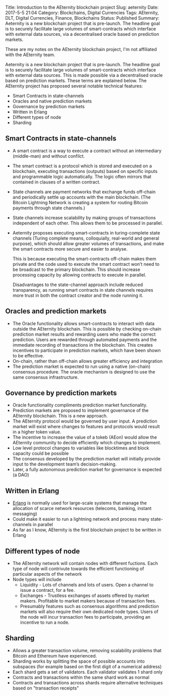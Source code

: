 Title: Introduction to the AEternity blockchain project
Slug: aeternity
Date: 2017-5-5 21:04
Category: Blockchains, Digital Currencies
Tags: AEternity, DLT, Digital Currencies, Finance, Blockchains 
Status: Published
Summary: Aeternity is a new blockchain project that is pre-launch. The headline goal is to securely facilitate large volumes of smart-contracts which interface with external data sources, via a decentralised oracle based on prediction markets.

These are my notes on the AEternity blockchain project, I'm not affiliated with the AEternity team.

Aeternity is a new blockchain project that is pre-launch. The headline goal is to securely facilitate large volumes of smart-contracts which interface with external data sources. This is made possible via a decentralised oracle based on prediction markets. These terms are explained below. The AEternity project has proposed several notable technical features: 

- Smart Contracts in state-channels
- Oracles and native prediction markets
- Governance by prediction markets
- Written in Erlang
- Different types of node 
- Sharding

## Smart Contracts in state-channels

- A smart contract is a way to execute a contract without an intermediary (middle-man) and without confilct.

- The smart contract is a protocol which is stored and executed on a blockchain, executing transactions (outputs) based on specific inputs and programmable logic automatically. The logic often mirrors that contained in clauses of a written contract.

- State channels are payment networks that exchange funds off-chain and periodically settle up accounts with the main blockchain. (The Bitcoin Lightning Network is creating a system for routing Bitcoin payments through state channels.)

- State channels increase scalability by making groups of transactions independent of each other. This allows them to be processed in parallel.

- Aeternity proposes executing smart-contracts in turing-complete state channels (Turing complete means, colloquially, real-world and general purpose), which should allow greater volumes of transactions, and make the smart contracts more secure and easier to analyse. 

  This is because executing the smart-contracts off-chain makes them private and the code used to execute the smart contract won’t need to be broadcast to the primary blockchain. This should increase processing capacity by allowing contracts to execute in parallel.

  Disadvantages to the state-channel approach include reduced transparency, as running smart contracts in state channels requires more trust in both the contract creator and the node running it.

## Oracles and prediction markets 

- The Oracle functionality allows smart-contracts to interact with data outside the AEternity blockchain. This is possible by checking on-chain prediction market results and rewarding users who made the correct prediction. Users are rewarded through automated payments and the immediate recording of transactions in the blockchain. This creates incentives to participate in prediction markets, which have  been shown to be effective. 
- On-chain, rather than off-chain allows greater efficiency and integration
- The prediction market is expected to run using a native (on-chain) consensus procedure. The oracle mechanism is designed to use the same consensus infrastructure.  

## Governance by prediction markets

- Oracle functionality compliments prediction market functionality. 
- Prediction markets are proposed to implement governance of the AEternity blockchain. This is a new approach.
- The AEternity protocol would be governed by user input. A prediction market will exist where changes to features and protocols would result in a higher token value. 
- The incentive to increase the value of a tokeb (AEon) would allow the AEternity community to decide efficiently which changes to implement.
- Low level protocol changes to variables like blocktimes and block capacity could be possible 
- The consensus developed by the prediction market will initially provide input to the development team’s decision-making.
- Later, a fully autonomous prediction market for governance is expected (a DAO) 

## Written in Erlang

- [Erlang](https://en.wikipedia.org/wiki/Erlang_(programming_language)) is normally used for large-scale systems that manage the allocation of scarce network resources (telecoms, banking, instant messaging)
- Could make it easier to run a lightning network and process many state-channels in parallel
- As far as I know, AEternity is the first blockchain project to be written in Erlang

## Different types of node

- The AEternity network will contain nodes with different fuctions. Each type of node will contrivute towards the efficient functioning of particular aspects of the network 
- Node types will include 
  - Liquidity - Lots of channels and lots of users. Open a channel to issue a contract, for a fee.
  - Exchanges - Trustless exchanges of assets offered by market makers. Profitable to market makers because of transaction fees.  
  - Presumably features such as consensus algorithms and prediction markets will also require their own dedicated node types. Users of the node will incur transaction fees to participate, providing an incentive to run a node.

## Sharding

- Allows a greater transaction volume, removing scalability problems that Bitcoin and Ethereum have experienced.
- Sharding works by splitting the space of possible accounts into subspaces (for example based on the first digit of a numerical address)
- Each shard gets a set of validators. Each validator validates 1 shard only
- Contracts and transactions within the same shard work as normal
- Contracts and transactions across shards require alternative techniques based on "transaction receipts" 

